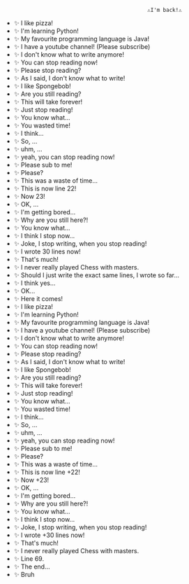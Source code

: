                                                   ⚠️I'm back!⚠️
- ✨ I like pizza!
- ✨ I'm learning Python!
- ✨ My favourite programming language is Java!
- ✨ I have a youtube channel! (Please subscribe)
- ✨ I don't know what to write anymore!
- ✨ You can stop reading now!
- ✨ Please stop reading?
- ✨ As I said, I don't know what to write!
- ✨ I like Spongebob!
- ✨ Are you still reading?
- ✨ This will take forever!
- ✨ Just stop reading!
- ✨ You know what...
- ✨ You wasted time!
- ✨ I think...
- ✨ So, ...
- ✨ uhm, ...
- ✨ yeah, you can stop reading now!
- ✨ Please sub to me!
- ✨ Please?
- ✨ This was a waste of time...
- ✨ This is now line 22!
- ✨ Now 23!
- ✨ OK, ...
- ✨ I'm getting bored...
- ✨ Why are you still here?!
- ✨ You know what...
- ✨ I think I stop now...
- ✨ Joke, I stop writing, when you stop reading!
- ✨ I wrote 30 lines now!
- ✨ That's much!
- ✨ I never really played Chess with masters.
- ✨ Should I just write the exact same lines, I wrote so far...
- ✨ I think yes...
- ✨ OK...
- ✨ Here it comes!
- ✨ I like pizza!
- ✨ I'm learning Python!
- ✨ My favourite programming language is Java!
- ✨ I have a youtube channel! (Please subscribe)
- ✨ I don't know what to write anymore!
- ✨ You can stop reading now!
- ✨ Please stop reading?
- ✨ As I said, I don't know what to write!
- ✨ I like Spongebob!
- ✨ Are you still reading?
- ✨ This will take forever!
- ✨ Just stop reading!
- ✨ You know what...
- ✨ You wasted time!
- ✨ I think...
- ✨ So, ...
- ✨ uhm, ...
- ✨ yeah, you can stop reading now!
- ✨ Please sub to me!
- ✨ Please?
- ✨ This was a waste of time...
- ✨ This is now line +22!
- ✨ Now +23!
- ✨ OK, ...
- ✨ I'm getting bored...
- ✨ Why are you still here?!
- ✨ You know what...
- ✨ I think I stop now...
- ✨ Joke, I stop writing, when you stop reading!
- ✨ I wrote +30 lines now!
- ✨ That's much!
- ✨ I never really played Chess with masters.
- ✨ Line 69.
- ✨ The end...
- ✨ Bruh

<!---
TheM4x3R/TheM4x3R is a ✨ special ✨ repository because its `README.md` (this file) appears on your GitHub profile.
You can click the Preview link to take a look at your changes.
--->
